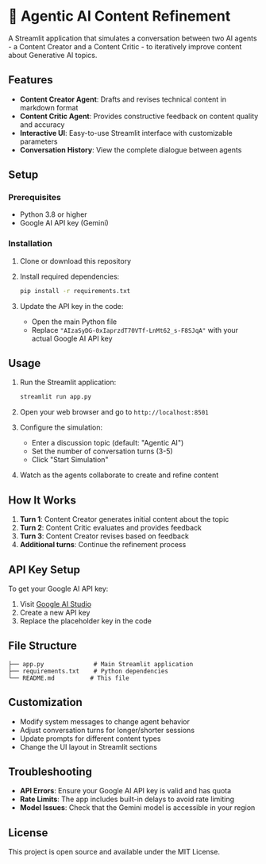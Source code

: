 # 🤖 Agentic AI Content Refinement

A Streamlit application that simulates a conversation between two AI agents - a Content Creator and a Content Critic - to iteratively improve content about Generative AI topics.

## Features

- **Content Creator Agent**: Drafts and revises technical content in markdown format
- **Content Critic Agent**: Provides constructive feedback on content quality and accuracy
- **Interactive UI**: Easy-to-use Streamlit interface with customizable parameters
- **Conversation History**: View the complete dialogue between agents

## Setup

### Prerequisites

- Python 3.8 or higher
- Google AI API key (Gemini)

### Installation

1. Clone or download this repository
2. Install required dependencies:
   ```bash
   pip install -r requirements.txt
   ```

3. Update the API key in the code:
   - Open the main Python file
   - Replace `"AIzaSyDG-0xIaprzdT70VTf-LnMt62_s-F8SJqA"` with your actual Google AI API key

## Usage

1. Run the Streamlit application:
   ```bash
   streamlit run app.py
   ```

2. Open your web browser and go to `http://localhost:8501`

3. Configure the simulation:
   - Enter a discussion topic (default: "Agentic AI")
   - Set the number of conversation turns (3-5)
   - Click "Start Simulation"

4. Watch as the agents collaborate to create and refine content

## How It Works

1. **Turn 1**: Content Creator generates initial content about the topic
2. **Turn 2**: Content Critic evaluates and provides feedback
3. **Turn 3**: Content Creator revises based on feedback
4. **Additional turns**: Continue the refinement process

## API Key Setup

To get your Google AI API key:
1. Visit [Google AI Studio](https://makersuite.google.com/app/apikey)
2. Create a new API key
3. Replace the placeholder key in the code

## File Structure

```
├── app.py              # Main Streamlit application
├── requirements.txt    # Python dependencies
└── README.md          # This file
```

## Customization

- Modify system messages to change agent behavior
- Adjust conversation turns for longer/shorter sessions
- Update prompts for different content types
- Change the UI layout in Streamlit sections

## Troubleshooting

- **API Errors**: Ensure your Google AI API key is valid and has quota
- **Rate Limits**: The app includes built-in delays to avoid rate limiting
- **Model Issues**: Check that the Gemini model is accessible in your region

## License

This project is open source and available under the MIT License.
